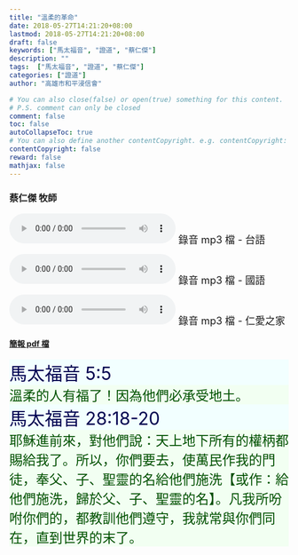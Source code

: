 ```yaml
---
title: "溫柔的革命"
date: 2018-05-27T14:21:20+08:00
lastmod: 2018-05-27T14:21:20+08:00
draft: false
keywords: ["馬太福音", "證道", "蔡仁傑"]
description: ""
tags:  ["馬太福音", "證道", "蔡仁傑"]
categories: ["證道"]
author: "高雄市和平浸信會"

# You can also close(false) or open(true) something for this content.
# P.S. comment can only be closed
comment: false
toc: false
autoCollapseToc: true
# You can also define another contentCopyright. e.g. contentCopyright: "This is another copyright."
contentCopyright: false
reward: false
mathjax: false
---
```


### 蔡仁傑 牧師

<audio controls src="https://hbc.nctu.me/mp3-s/s20180527t.mp3"></audio><font size="4"> 錄音 mp3 檔 - 台語</font>

<audio controls src="https://hbc.nctu.me/mp3-s/s20180527c.mp3"></audio><font size="4"> 錄音 mp3 檔 - 國語</font>

<audio controls src="https://hbc.nctu.me/mp3-s/s20180527k.mp3"></audio><font size="4"> 錄音 mp3 檔 - 仁愛之家</font>

#### [簡報 pdf 檔](/pdf-s/s20180527.pdf "溫柔的革命")

<div style="background-color:#F2FFFF"><font size="6", color="#000050">
馬太福音 5:5
</font>
</div>

<div style="background-color:#F2FFF2"><font size="5", color="005000">
溫柔的人有福了！因為他們必承受地土。
</font>
</div>

<div style="background-color:#F2FFFF"><font size="6", color="#000050">
馬太福音 28:18-20
</font>
</div>

<div style="background-color:#F2FFF2"><font size="5", color="005000">
耶穌進前來，對他們說：天上地下所有的權柄都賜給我了。所以，你們要去，使萬民作我的門徒，奉父、子、聖靈的名給他們施洗【或作：給他們施洗，歸於父、子、聖靈的名】。凡我所吩咐你們的，都教訓他們遵守，我就常與你們同在，直到世界的末了。
</font>
</div>